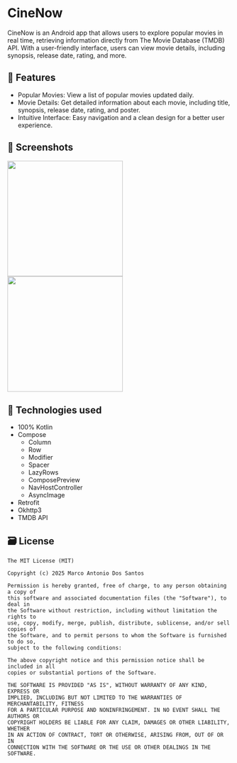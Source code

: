 # CineNow 
CineNow is an Android app that allows users to explore popular movies in real time, retrieving information directly from The Movie Database (TMDB) API. With a user-friendly interface, users can view movie details, including synopsis, release date, rating, and more.

## 📱 Features

- Popular Movies: View a list of popular movies updated daily.
- Movie Details: Get detailed information about each movie, including title, synopsis, release date, rating, and poster.
- Intuitive Interface: Easy navigation and a clean design for a better user experience.

## :camera_flash: Screenshots
<img src="https://github.com/ComunidadeDevSpace/CineNow/assets/11612508/9690f66d-fb65-4cd7-82db-954473cb6c2d" width=260/> <img src="https://github.com/ComunidadeDevSpace/CineNow/assets/11612508/f8006a40-8855-4d6f-b9b9-a44a8c991fe1" width=260/>


## 🔧 Technologies used
- 100% Kotlin
- Compose
  - Column
  - Row
  - Modifier
  - Spacer
  - LazyRows
  - ComposePreview
  - NavHostController
  - AsyncImage
- Retrofit
- Okhttp3
- TMDB API

## 🗃️ License
```
The MIT License (MIT)

Copyright (c) 2025 Marco Antonio Dos Santos

Permission is hereby granted, free of charge, to any person obtaining a copy of
this software and associated documentation files (the "Software"), to deal in
the Software without restriction, including without limitation the rights to
use, copy, modify, merge, publish, distribute, sublicense, and/or sell copies of
the Software, and to permit persons to whom the Software is furnished to do so,
subject to the following conditions:

The above copyright notice and this permission notice shall be included in all
copies or substantial portions of the Software.

THE SOFTWARE IS PROVIDED "AS IS", WITHOUT WARRANTY OF ANY KIND, EXPRESS OR
IMPLIED, INCLUDING BUT NOT LIMITED TO THE WARRANTIES OF MERCHANTABILITY, FITNESS
FOR A PARTICULAR PURPOSE AND NONINFRINGEMENT. IN NO EVENT SHALL THE AUTHORS OR
COPYRIGHT HOLDERS BE LIABLE FOR ANY CLAIM, DAMAGES OR OTHER LIABILITY, WHETHER
IN AN ACTION OF CONTRACT, TORT OR OTHERWISE, ARISING FROM, OUT OF OR IN
CONNECTION WITH THE SOFTWARE OR THE USE OR OTHER DEALINGS IN THE SOFTWARE.
```
